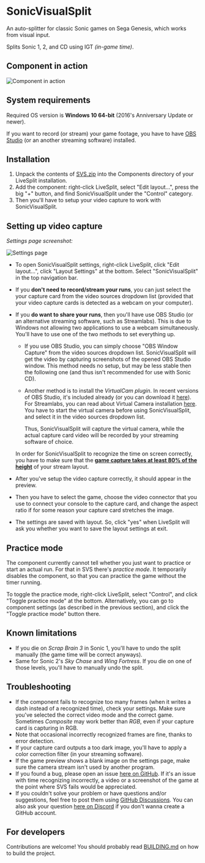 # SonicVisualSplit
An auto-splitter for classic Sonic games on Sega Genesis, which works from visual input.

Splits Sonic 1, 2, and CD using IGT *(in-game time)*.

## Component in action
![Component in action](https://user-images.githubusercontent.com/55288842/112757626-355c5300-8ff3-11eb-9f74-655326b7385b.png)

## System requirements
Required OS version is **Windows 10 64-bit** (2016's Anniversary Update or newer).

If you want to record (or stream) your game footage, you have to have [OBS Studio](https://obsproject.com/) (or an another streaming software) installed.

## Installation
1. Unpack the contents of [SVS.zip](https://github.com/gottagofaster236/SonicVisualSplit/releases/latest/download/SVS.zip)
into the Components directory of your LiveSplit installation.
3. Add the component: right-click LiveSplit, select "Edit layout...", press the big "+" button,
and find SonicVisualSplit under the "Control" category.
3. Then you'll have to setup your video capture to work with SonicVisualSplit.

## Setting up video capture
*Settings page screenshot:*

![Settings page](https://user-images.githubusercontent.com/55288842/112758053-06df7780-8ff5-11eb-8591-b3b429a1fab2.png)

- To open SonicVisualSplit settings, right-click LiveSplit, click "Edit layout...", click "Layout Settings" at the bottom. Select "SonicVisualSplit" in the top navigation bar.

- If you **don't need to record/stream your runs**, you can just select the your capture card from the video sources dropdown list
(provided that your video capture cards is detected as a webcam on your computer).

- If you **do want to share your runs**, then you'll have use OBS Studio
(or an alternative streaming software, such as Streamlabs).
This is due to Windows not allowing two applications to use a webcam simultaneously.
You'll have to use one of the two methods to set everything up.

   - If you use OBS Studio, you can simply choose "OBS Window Capture" from the video sources dropdown list.
     SonicVisualSplit will get the video by capturing screenshots of the opened OBS Studio window.
     This method needs no setup, but may be less stable then the following one
     (and thus isn't recommended for use with Sonic CD).
     
   - Another method is to install the *VirtualCam plugin*.
     In recent versions of OBS Studio, it's included already (or you can download it [here](https://obsproject.com/forum/resources/obs-virtualcam.949/)).
     For Streamlabs, you can read about Virtual Camera installation [here](https://blog.streamlabs.com/streamlabs-obs-now-supports-virtual-camera-9a4e464435c2).
     You have to start the virtual camera before using SonicVisualSplit, and select it in the video sources dropdown list.
   
     Thus, SonicVisualSplit will capture the virtual camera, while the actual capture card video will be recorded by your streaming software of choice.
 
    In order for SonicVisualSplit to recognize the time on screen correctly, you have to make sure
    that the **<ins>game capture takes at least 80% of the height</ins>** of your stream layout.
    
- After you've setup the video capture correctly, it should appear in the preview.
- Then you have to select the game,
choose the video connector that you use to connect your console to the capture card,
and change the aspect ratio if for some reason your capture card stretches the image.
- The settings are saved with layout.
So, click "yes" when LiveSplit will ask you whether you want to save the layout settings at exit.

## Practice mode
The component currently cannot tell whether you just want to practice or start an actual run.
For that in SVS there's *practice mode*. It temporarily disables the component, so that you can practice the game without the timer running.

To toggle the practice mode, right-click LiveSplit, select "Control", and click "Toggle practice mode" at the bottom.
Alternatively, you can go to component settings (as described in the previous section), and click the "Toggle practice mode" button there.

## Known limitations
- If you die on *Scrap Brain 3* in Sonic 1, you'll have to undo the split manually (the game time will be correct anyways).
- Same for Sonic 2's *Sky Chase* and *Wing Fortress*. If you die on one of those levels, you'll have to manually undo the split.

## Troubleshooting
- If the component fails to recognize too many frames (when it writes a dash instead of a recognized time),
check your settings.
Make sure you've selected the correct video mode and the correct game.
Sometimes *Composite* may work better than *RGB*, even if your capture card is capturing in RGB.
- Note that occasional incorrectly recognized frames are fine, thanks to error detection.
- If your capture card outputs a too dark image, you'll have to apply a color correction filter (in your streaming software).
- If the game preview shows a blank image on the settings page,
make sure the camera stream isn't used by another program.
- If you found a bug, please open an issue [here on GitHub](https://github.com/gottagofaster236/SonicVisualSplit/issues/new).
If it's an issue with time recognizing incorrectly, a video or a screenshot of the game
at the point where SVS fails would be appreciated.
- If you couldn't solve your problem or have questions and/or suggestions, feel free to post them using [GitHub Discussions](https://github.com/gottagofaster236/SonicVisualSplit/discussions).
You can also ask your question [here on Discord](https://discord.gg/BRa5X9BPGg) if you don't wanna create a GitHub account.

## For developers
Contributions are welcome! You should probably read [BUILDING.md](BUILDING.md) on how to build the project.
